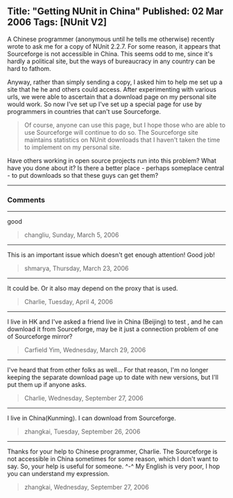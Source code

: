 Title: "Getting NUnit in China"
Published: 02 Mar 2006
Tags: [NUnit V2]
---
A Chinese programmer (anonymous until he tells me otherwise) recently wrote to ask me for a copy of NUnit 2.2.7. For some reason, it appears that Sourceforge is not accessible in China. This seems odd to me, since it's hardly a political site, but the ways of bureaucracy in any country can be hard to fathom.

<!--more-->
Anyway, rather than simply sending a copy, I asked him to help me set up a site that he he and others could access. After experimenting with various urls, we were able to ascertain that a download page on my personal site would work. So now I've set up I've set up a special page for use by programmers in countries that can't use Sourceforge.

>Of course, anyone can use this page, but I hope those who are able to use Sourceforge will continue to do so. The Sourceforge site maintains statistics on NUnit downloads that I haven't taken the time to implement on my personal site.

Have others working in open source projects run into this problem? What have you done about it? Is there a better place - perhaps someplace central - to put downloads so that these guys can get them?

---

### Comments

---

good
>changliu, Sunday, March 5, 2006

---

This is an important issue which doesn't get enough attention! Good job!
>shmarya, Thursday, March 23, 2006

---

It could be. Or it also may depend on the proxy that is used.
>Charlie, Tuesday, April 4, 2006

---

I live in HK and I've asked a friend live in China (Beijing) to test , and he can download it from Sourceforge, may be it just a connection problem of one of Sourceforge mirror?
>Carfield Yim, Wednesday, March 29, 2006

---

I've heard that from other folks as well... For that reason, I'm no longer keeping the separate download page up to date with new versions, but I'll put them up if anyone asks.
>Charlie, Wednesday, September 27, 2006

---

I live in China(Kunming). I can download from Sourceforge.
>zhangkai, Tuesday, September 26, 2006

---

Thanks for your help to Chinese programmer, Charlie.
The Sourceforge is not accessible in China sometimes for some reason,  which I don't want to say.
So, your help is useful for someone.
^-^
My English is very poor, I hop you can understand my expression.
>zhangkai, Wednesday, September 27, 2006
